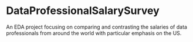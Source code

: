 # DataProfessionalSalarySurvey
An EDA project focusing on comparing and contrasting the salaries of data professionals from around the world with particular emphasis on the US.
